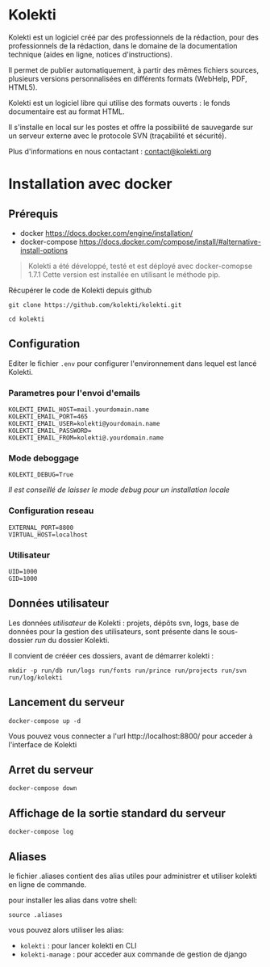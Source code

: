 Kolekti
=======

Kolekti est un logiciel créé par des professionnels de la rédaction, pour
des professionnels de la rédaction, dans le domaine de la documentation
technique (aides en ligne, notices d'instructions).
 
Il permet de publier automatiquement, à partir des mêmes fichiers
sources, plusieurs versions personnalisées en différents formats
(WebHelp, PDF, HTML5).
 
Kolekti est un logiciel libre qui utilise des formats ouverts : le fonds
documentaire est au format HTML.

Il s'installe en local sur les postes et offre la possibilité de
sauvegarde sur un serveur externe avec le protocole SVN (traçabilité et
sécurité).

Plus d'informations en nous contactant : <contact@kolekti.org>


Installation avec docker
========================

Prérequis
---------

* docker https://docs.docker.com/engine/installation/
* docker-compose https://docs.docker.com/compose/install/#alternative-install-options

> Kolekti a été développé, testé et est déployé avec docker-comopse 1.7.1
> Cette version est installée en utilisant le méthode pip.

Récupérer le code de Kolekti depuis github

    git clone https://github.com/kolekti/kolekti.git

    cd kolekti

Configuration
-------------

Editer le fichier `.env` pour configurer l'environnement dans lequel est lancé Kolekti.

### Parametres pour l'envoi d'emails

    KOLEKTI_EMAIL_HOST=mail.yourdomain.name
    KOLEKTI_EMAIL_PORT=465
    KOLEKTI_EMAIL_USER=kolekti@yourdomain.name
    KOLEKTI_EMAIL_PASSWORD=
    KOLEKTI_EMAIL_FROM=kolekti@.yourdomain.name

### Mode deboggage

    KOLEKTI_DEBUG=True

*Il est conseillé de laisser le mode debug pour un installation locale*

### Configuration reseau

    EXTERNAL_PORT=8800
    VIRTUAL_HOST=localhost

### Utilisateur

    UID=1000
    GID=1000

Données utilisateur
-------------------

Les données *utilisateur* de Kolekti : projets, dépôts svn, logs, base de données pour la gestion des utilisateurs, sont présente dans le sous-dossier *run* du dossier Kolekti.

Il convient de crééer ces dossiers, avant de démarrer kolekti :

    mkdir -p run/db run/logs run/fonts run/prince run/projects run/svn run/log/kolekti


Lancement du serveur
--------------------

    docker-compose up -d

Vous pouvez vous connecter a l'url http://localhost:8800/ pour acceder à l'interface de Kolekti

Arret du serveur
----------------

    docker-compose down

Affichage de la sortie standard du serveur
------------------------------------------

    docker-compose log

Aliases
-------

le fichier .aliases contient des alias utiles pour administrer et utiliser kolekti en ligne de commande.

pour installer les alias dans votre shell:

    source .aliases

vous pouvez alors utiliser les alias:

* `kolekti` : pour lancer kolekti en CLI
* `kolekti-manage` : pour acceder aux commande de gestion de django
